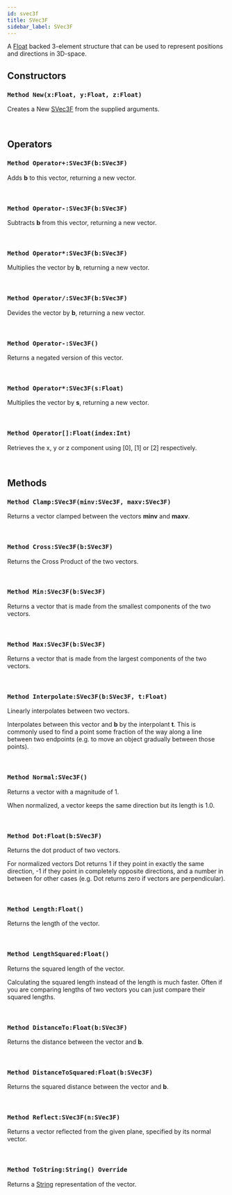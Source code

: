 ```yaml
---
id: svec3f
title: SVec3F
sidebar_label: SVec3F
---
```


A [Float](../../../brl/brl.blitz/#float) backed 3-element structure that can be used to represent positions and directions in 3D-space.


## Constructors

### `Method New(x:Float, y:Float, z:Float)`

Creates a New [SVec3F](../../../brl/brl.vector/svec3f) from the supplied arguments.

<br/>

## Operators

### `Method Operator+:SVec3F(b:SVec3F)`

Adds <b>b</b> to this vector, returning a new vector.

<br/>

### `Method Operator-:SVec3F(b:SVec3F)`

Subtracts <b>b</b> from this vector, returning a new vector.

<br/>

### `Method Operator*:SVec3F(b:SVec3F)`

Multiplies the vector by <b>b</b>, returning a new vector.

<br/>

### `Method Operator/:SVec3F(b:SVec3F)`

Devides the vector by <b>b</b>, returning a new vector.

<br/>

### `Method Operator-:SVec3F()`

Returns a negated version of this vector.

<br/>

### `Method Operator*:SVec3F(s:Float)`

Multiplies the vector by <b>s</b>, returning a new vector.

<br/>

### `Method Operator[]:Float(index:Int)`

Retrieves the x, y or z component using [0], [1] or [2] respectively.

<br/>

## Methods

### `Method Clamp:SVec3F(minv:SVec3F, maxv:SVec3F)`

Returns a vector clamped between the vectors <b>minv</b> and <b>maxv</b>.

<br/>

### `Method Cross:SVec3F(b:SVec3F)`

Returns the Cross Product of the two vectors.

<br/>

### `Method Min:SVec3F(b:SVec3F)`

Returns a vector that is made from the smallest components of the two vectors.

<br/>

### `Method Max:SVec3F(b:SVec3F)`

Returns a vector that is made from the largest components of the two vectors.

<br/>

### `Method Interpolate:SVec3F(b:SVec3F, t:Float)`

Linearly interpolates between two vectors.

Interpolates between this vector and <b>b</b> by the interpolant <b>t</b>.
This is commonly used to find a point some fraction of the way along a line between two endpoints (e.g. to move an object gradually between those points).


<br/>

### `Method Normal:SVec3F()`

Returns a vector with a magnitude of 1.

When normalized, a vector keeps the same direction but its length is 1.0.


<br/>

### `Method Dot:Float(b:SVec3F)`

Returns the dot product of two vectors.

For normalized vectors Dot returns 1 if they point in exactly the same direction, -1 if they point in completely opposite directions,
and a number in between for other cases (e.g. Dot returns zero if vectors are perpendicular).


<br/>

### `Method Length:Float()`

Returns the length of the vector.

<br/>

### `Method LengthSquared:Float()`

Returns the squared length of the vector.

Calculating the squared length instead of the length is much faster.
Often if you are comparing lengths of two vectors you can just compare their squared lengths.


<br/>

### `Method DistanceTo:Float(b:SVec3F)`

Returns the distance between the vector and <b>b</b>.

<br/>

### `Method DistanceToSquared:Float(b:SVec3F)`

Returns the squared distance between the vector and <b>b</b>.

<br/>

### `Method Reflect:SVec3F(n:SVec3F)`

Returns a vector reflected from the given plane, specified by its normal vector.

<br/>

### `Method ToString:String() Override`

Returns a [String](../../../brl/brl.blitz/#string) representation of the vector.

<br/>

